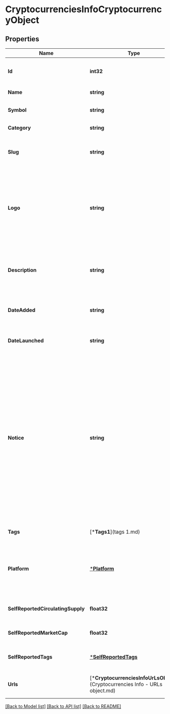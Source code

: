 # CryptocurrenciesInfoCryptocurrencyObject

## Properties
Name | Type | Description | Notes
------------ | ------------- | ------------- | -------------
**Id** | **int32** | The unique CoinMarketCap ID for this cryptocurrency. | [default to null]
**Name** | **string** | The name of this cryptocurrency. | [default to null]
**Symbol** | **string** | The ticker symbol for this cryptocurrency. | [default to null]
**Category** | **string** | The category for this cryptocurrency. | [default to null]
**Slug** | **string** | The web URL friendly shorthand version of this cryptocurrency name. | [default to null]
**Logo** | **string** | Link to a CoinMarketCap hosted logo png for this cryptocurrency. 64px is default size returned. Replace \&quot;64x64\&quot; in the image path with these alternative sizes: 16, 32, 64, 128, 200 | [default to null]
**Description** | **string** | A CoinMarketCap supplied brief description of this cryptocurrency. This field will return null if a description is not available. | [default to null]
**DateAdded** | **string** | Timestamp (ISO 8601) of when this cryptocurrency was added to CoinMarketCap. | [default to null]
**DateLaunched** | **string** | Timestamp (ISO 8601) of when this cryptocurrency was launched. | [default to null]
**Notice** | **string** | A [Markdown](https://commonmark.org/help/) formatted notice that may highlight a significant event or condition that is impacting the cryptocurrency or how it is displayed, otherwise null. A notice may highlight a recent or upcoming mainnet swap, symbol change, exploit event, or known issue with a particular exchange or market, for example. If present, this notice is also displayed in an alert banner at the top of the cryptocurrency&#39;s page on coinmarketcap.com. | [default to null]
**Tags** | [***Tags1**](tags 1.md) | Tags associated with this cryptocurrency. | [default to null]
**Platform** | [***Platform**](platform.md) | Metadata about the parent cryptocurrency platform this cryptocurrency belongs to if it is a token, otherwise null. | [default to null]
**SelfReportedCirculatingSupply** | **float32** | The self reported number of coins circulating for this cryptocurrency. | [optional] [default to null]
**SelfReportedMarketCap** | **float32** | The self reported market cap for this cryptocurrency. | [optional] [default to null]
**SelfReportedTags** | [***SelfReportedTags**](self_reported_tags.md) | Array of self reported tags associated with this cryptocurrency. | [optional] [default to null]
**Urls** | [***CryptocurrenciesInfoUrLsObject**](Cryptocurrencies Info - URLs object.md) | An object containing various resource URLs for this cryptocurrency. | [default to null]

[[Back to Model list]](../README.md#documentation-for-models) [[Back to API list]](../README.md#documentation-for-api-endpoints) [[Back to README]](../README.md)


